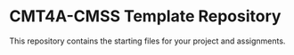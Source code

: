 # CMT4A-CMSS Template Repository

This repository contains the starting files for your project and assignments.
